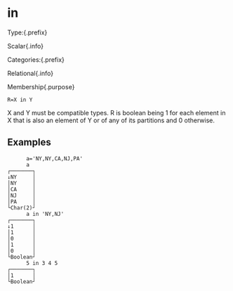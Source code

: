 # in

Type:{.prefix}

Scalar{.info}

Categories:{.prefix}

Relational{.info}

Membership{.purpose}

~~~
R=X in Y
~~~

X and Y must be compatible types. R is boolean being 1 for each element in X that is also an
element of Y or of any of its partitions and 0 otherwise.

## Examples

~~~
      a='NY,NY,CA,NJ,PA'
      a
┌───────┐
↓NY     │
│NY     │
│CA     │
│NJ     │
│PA     │
└Char(2)┘
      a in 'NY,NJ'
┌───────┐
↓1      │
│1      │
│0      │
│1      │
│0      │
└Boolean┘
      5 in 3 4 5
┌───────┐
│1      │
└Boolean┘
~~~

